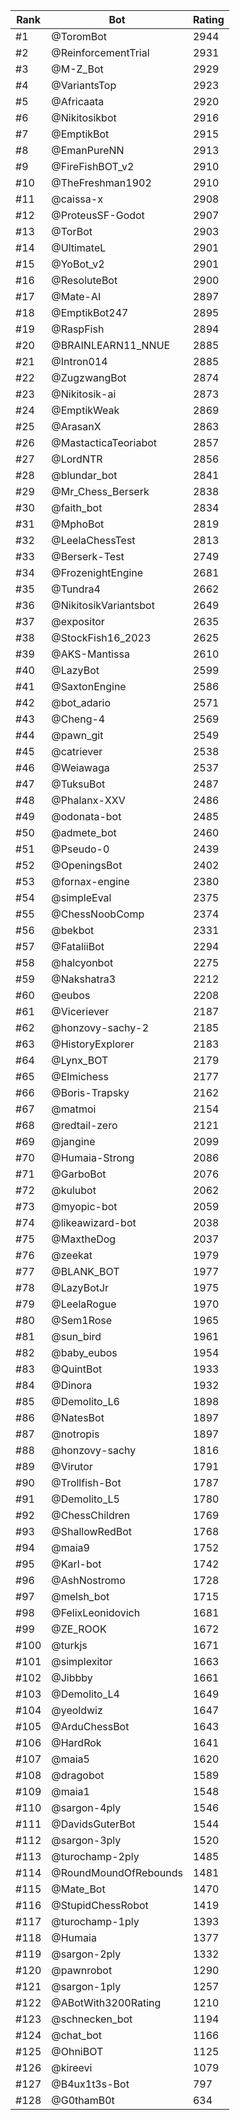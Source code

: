 Rank|Bot|Rating
---|---|---
#1|@ToromBot|2944
#2|@ReinforcementTrial|2931
#3|@M-Z_Bot|2929
#4|@VariantsTop|2923
#5|@Africaata|2920
#6|@Nikitosikbot|2916
#7|@EmptikBot|2915
#8|@EmanPureNN|2913
#9|@FireFishBOT_v2|2910
#10|@TheFreshman1902|2910
#11|@caissa-x|2908
#12|@ProteusSF-Godot|2907
#13|@TorBot|2903
#14|@UltimateL|2901
#15|@YoBot_v2|2901
#16|@ResoluteBot|2900
#17|@Mate-AI|2897
#18|@EmptikBot247|2895
#19|@RaspFish|2894
#20|@BRAINLEARN11_NNUE|2885
#21|@Intron014|2885
#22|@ZugzwangBot|2874
#23|@Nikitosik-ai|2873
#24|@EmptikWeak|2869
#25|@ArasanX|2863
#26|@MastacticaTeoriabot|2857
#27|@LordNTR|2856
#28|@blundar_bot|2841
#29|@Mr_Chess_Berserk|2838
#30|@faith_bot|2834
#31|@MphoBot|2819
#32|@LeelaChessTest|2813
#33|@Berserk-Test|2749
#34|@FrozenightEngine|2681
#35|@Tundra4|2662
#36|@NikitosikVariantsbot|2649
#37|@expositor|2635
#38|@StockFish16_2023|2625
#39|@AKS-Mantissa|2610
#40|@LazyBot|2599
#41|@SaxtonEngine|2586
#42|@bot_adario|2571
#43|@Cheng-4|2569
#44|@pawn_git|2549
#45|@catriever|2538
#46|@Weiawaga|2537
#47|@TuksuBot|2487
#48|@Phalanx-XXV|2486
#49|@odonata-bot|2485
#50|@admete_bot|2460
#51|@Pseudo-0|2439
#52|@OpeningsBot|2402
#53|@fornax-engine|2380
#54|@simpleEval|2375
#55|@ChessNoobComp|2374
#56|@bekbot|2331
#57|@FataliiBot|2294
#58|@halcyonbot|2275
#59|@Nakshatra3|2212
#60|@eubos|2208
#61|@Viceriever|2187
#62|@honzovy-sachy-2|2185
#63|@HistoryExplorer|2183
#64|@Lynx_BOT|2179
#65|@Elmichess|2177
#66|@Boris-Trapsky|2162
#67|@matmoi|2154
#68|@redtail-zero|2121
#69|@jangine|2099
#70|@Humaia-Strong|2086
#71|@GarboBot|2076
#72|@kulubot|2062
#73|@myopic-bot|2059
#74|@likeawizard-bot|2038
#75|@MaxtheDog|2037
#76|@zeekat|1979
#77|@BLANK_BOT|1977
#78|@LazyBotJr|1975
#79|@LeelaRogue|1970
#80|@Sem1Rose|1965
#81|@sun_bird|1961
#82|@baby_eubos|1954
#83|@QuintBot|1933
#84|@Dinora|1932
#85|@Demolito_L6|1898
#86|@NatesBot|1897
#87|@notropis|1897
#88|@honzovy-sachy|1816
#89|@Virutor|1791
#90|@Trollfish-Bot|1787
#91|@Demolito_L5|1780
#92|@ChessChildren|1769
#93|@ShallowRedBot|1768
#94|@maia9|1752
#95|@Karl-bot|1742
#96|@AshNostromo|1728
#97|@melsh_bot|1715
#98|@FelixLeonidovich|1681
#99|@ZE_ROOK|1672
#100|@turkjs|1671
#101|@simplexitor|1663
#102|@Jibbby|1661
#103|@Demolito_L4|1649
#104|@yeoldwiz|1647
#105|@ArduChessBot|1643
#106|@HardRok|1641
#107|@maia5|1620
#108|@dragobot|1589
#109|@maia1|1548
#110|@sargon-4ply|1546
#111|@DavidsGuterBot|1544
#112|@sargon-3ply|1520
#113|@turochamp-2ply|1485
#114|@RoundMoundOfRebounds|1481
#115|@Mate_Bot|1470
#116|@StupidChessRobot|1419
#117|@turochamp-1ply|1393
#118|@Humaia|1377
#119|@sargon-2ply|1332
#120|@pawnrobot|1290
#121|@sargon-1ply|1257
#122|@ABotWith3200Rating|1210
#123|@schnecken_bot|1194
#124|@chat_bot|1166
#125|@OhniBOT|1125
#126|@kireevi|1079
#127|@B4ux1t3s-Bot|797
#128|@G0thamB0t|634
